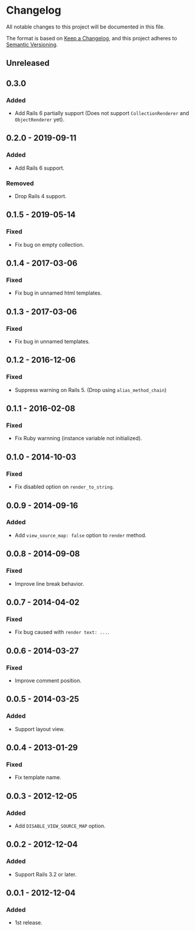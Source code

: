 # Changelog

All notable changes to this project will be documented in this file.

The format is based on [Keep a Changelog](https://keepachangelog.com/en/1.0.0/),
and this project adheres to [Semantic Versioning](https://semver.org/spec/v2.0.0.html).

## Unreleased

## 0.3.0

### Added

- Add Rails 6 partially support (Does not support `CollectionRenderer` and `ObjectRenderer` yet).

## 0.2.0 - 2019-09-11

### Added

- Add Rails 6 support.

### Removed

- Drop Rails 4 support.

## 0.1.5 - 2019-05-14

### Fixed

- Fix bug on empty collection.

## 0.1.4 - 2017-03-06

### Fixed

- Fix bug in unnamed html templates.

## 0.1.3 - 2017-03-06

### Fixed

- Fix bug in unnamed templates.

## 0.1.2 - 2016-12-06

### Fixed

- Suppress warning on Rails 5. (Drop using `alias_method_chain`)

## 0.1.1 - 2016-02-08

### Fixed

- Fix Ruby warnning (instance variable not initialized).

## 0.1.0 - 2014-10-03

### Fixed

- Fix disabled option on `render_to_string`.

## 0.0.9 - 2014-09-16

### Added

- Add `view_source_map: false` option to `render` method.

## 0.0.8 - 2014-09-08

### Fixed

- Improve line break behavior.

## 0.0.7 - 2014-04-02

### Fixed

- Fix bug caused with `render text: ...`.

## 0.0.6 - 2014-03-27

### Fixed

- Improve comment position.

## 0.0.5 - 2014-03-25

### Added

- Support layout view.

## 0.0.4 - 2013-01-29

### Fixed

- Fix template name.

## 0.0.3 - 2012-12-05

### Added

- Add `DISABLE_VIEW_SOURCE_MAP` option.

## 0.0.2 - 2012-12-04

### Added

- Support Rails 3.2 or later.

## 0.0.1 - 2012-12-04

### Added

- 1st release.

